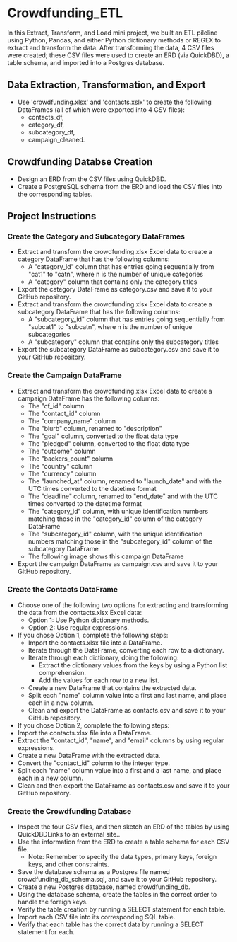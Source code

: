 # Crowdfunding_ETL  
In this Extract, Transform, and Load mini project, we built an ETL pileline using Python, Pandas, and either Python dictionary methods or REGEX to extract and transform the data. After transforming the data, 4 CSV files were created; these CSV files were used to create an ERD (via QuickDBD), a table schema, and imported into a Postgres database.  

## Data Extraction, Transformation, and Export
* Use 'crowdfunding.xlsx' and 'contacts.xslx' to create the following DataFrames (all of which were exported into 4 CSV files):  
    * contacts_df,  
    * category_df,
    * subcategory_df,  
    * campaign_cleaned.  

## Crowdfunding Databse Creation  
* Design an ERD from the CSV files using QuickDBD.
* Create a PostgreSQL schema from the ERD and load the CSV files into the corresponding tables.


## Project Instructions
### Create the Category and Subcategory DataFrames
* Extract and transform the crowdfunding.xlsx Excel data to create a category DataFrame that has the following columns:
    * A "category_id" column that has entries going sequentially from "cat1" to "catn", where n is the number of unique categories
    * A "category" column that contains only the category titles
* Export the category DataFrame as category.csv and save it to your GitHub repository.
* Extract and transform the crowdfunding.xlsx Excel data to create a subcategory DataFrame that has the following columns:
    * A "subcategory_id" column that has entries going sequentially from "subcat1" to "subcatn", where n is the number of unique subcategories
    * A "subcategory" column that contains only the subcategory titles
* Export the subcategory DataFrame as subcategory.csv and save it to your GitHub repository.

### Create the Campaign DataFrame
* Extract and transform the crowdfunding.xlsx Excel data to create a campaign DataFrame has the following columns:
    * The "cf_id" column
    * The "contact_id" column
    * The "company_name" column
    * The "blurb" column, renamed to "description"
    * The "goal" column, converted to the float data type
    * The "pledged" column, converted to the float data type
    * The "outcome" column
    * The "backers_count" column
    * The "country" column
    * The "currency" column
    * The "launched_at" column, renamed to "launch_date" and with the UTC times converted to the datetime format
    * The "deadline" column, renamed to "end_date" and with the UTC times converted to the datetime format
    * The "category_id" column, with unique identification numbers matching those in the "category_id" column of the category DataFrame
    * The "subcategory_id" column, with the unique identification numbers matching those in the "subcategory_id" column of the subcategory DataFrame
    * The following image shows this campaign DataFrame
* Export the campaign DataFrame as campaign.csv and save it to your GitHub repository.

### Create the Contacts DataFrame
* Choose one of the following two options for extracting and transforming the data from the contacts.xlsx Excel data:
    * Option 1: Use Python dictionary methods.
    * Option 2: Use regular expressions.
* If you chose Option 1, complete the following steps:
    * Import the contacts.xlsx file into a DataFrame.
    * Iterate through the DataFrame, converting each row to a dictionary.
    * Iterate through each dictionary, doing the following:
        *  Extract the dictionary values from the keys by using a Python list comprehension.
        * Add the values for each row to a new list.
    * Create a new DataFrame that contains the extracted data.
    * Split each "name" column value into a first and last name, and place each in a new column.
    * Clean and export the DataFrame as contacts.csv and save it to your GitHub repository.
* If you chose Option 2, complete the following steps:
 * Import the contacts.xlsx file into a DataFrame.
 * Extract the "contact_id", "name", and "email" columns by using regular expressions.
 * Create a new DataFrame with the extracted data.
 * Convert the "contact_id" column to the integer type.
 * Split each "name" column value into a first and a last name, and place each in a new column.
 * Clean and then export the DataFrame as contacts.csv and save it to your GitHub repository.

### Create the Crowdfunding Database
* Inspect the four CSV files, and then sketch an ERD of the tables by using QuickDBDLinks to an external site..
* Use the information from the ERD to create a table schema for each CSV file.
    * Note: Remember to specify the data types, primary keys, foreign keys, and other constraints.
* Save the database schema as a Postgres file named crowdfunding_db_schema.sql, and save it to your GitHub repository.
* Create a new Postgres database, named crowdfunding_db.
* Using the database schema, create the tables in the correct order to handle the foreign keys.
* Verify the table creation by running a SELECT statement for each table.
* Import each CSV file into its corresponding SQL table.
* Verify that each table has the correct data by running a SELECT statement for each.